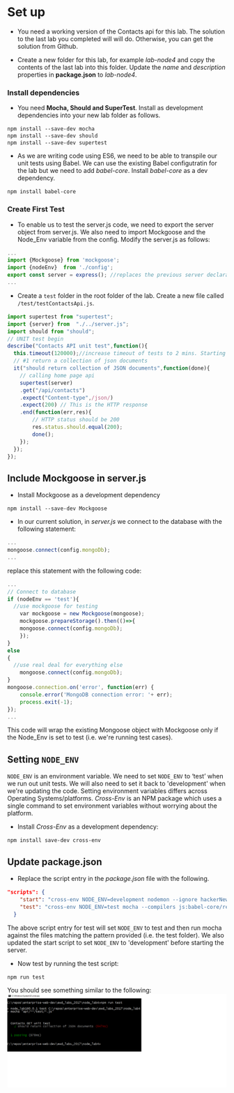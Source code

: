 # Set up

+ You need a working version of the Contacts api for this lab. The solution to the last lab you completed will will do. Otherwise, you can get the solution from Github.

+ Create a new folder for this lab, for example *lab-node4* and copy the contents of the last lab into this folder. Update the *name* and *description* properties in **package.json** to *lab-node4*.

### Install dependencies

+ You need **Mocha, Should and SuperTest**. Install as development dependencies into your new lab folder as follows.
```
npm install --save-dev mocha
npm install --save-dev should
npm install --save-dev supertest
```

+ As we are writing code using ES6, we need to be able to transpile our unit tests using Babel. We can use the existing Babel configutratin  for the lab but we need to add *babel-core*. Install *babel-core* as a dev dependency.
```
npm install babel-core
```

### Create First Test

+ To enable us to test the server.js code, we need to export the server object from server.js. We also need to import Mockgoose and the Node_Env variable from the config. Modify the server.js as follows:
```javascript
...
import {Mockgoose} from 'mockgoose';
import {nodeEnv}  from './config';
export const server = express(); //replaces the previous server declaration
...
```
+ Create a ``test`` folder in the root folder of the lab. Create a new file called ``/test/testContactsApi.js``.
```javascript
import supertest from "supertest";
import {server} from  "./../server.js";
import should from "should";
// UNIT test begin
describe("Contacts API unit test",function(){
  this.timeout(120000);//increase timeout of tests to 2 mins. Starting Mockgoose can take time.
  // #1 return a collection of json documents
  it("should return collection of JSON documents",function(done){
    // calling home page api
    supertest(server)
    .get("/api/contacts")
    .expect("Content-type",/json/)
    .expect(200) // This is the HTTP response
    .end(function(err,res){
        // HTTP status should be 200
        res.status.should.equal(200);
        done();
    });
  });
});
```

## Include Mockgoose in server.js

+ Install Mockgoose as a development dependency
```
npm install --save-dev Mockgoose
```

+ In our current solution, in *server.js* we connect to the database with the following statement:
```javascript
...
mongoose.connect(config.mongoDb);
...
```
replace this statement with the following code:
```javascript
...
// Connect to database
if (nodeEnv == 'test'){
  //use mockgoose for testing
	var mockgoose = new Mockgoose(mongoose); 
	mockgoose.prepareStorage().then(()=>{
    mongoose.connect(config.mongoDb);
	});
}
else
{
  //use real deal for everything else
	mongoose.connect(config.mongoDb);
}
mongoose.connection.on('error', function(err) {
    console.error('MongoDB connection error: '+ err);
    process.exit(-1);
});
...
```

This code will wrap the existing Mongoose object with Mockgoose only if the Node_Env is set to test (i.e. we're running test cases).

## Setting ``NODE_ENV``
``NODE_ENV`` is an environment variable. We need to set ``NODE_ENV`` to ‘test’ when we run out  unit tests. We will also need to set it back to 'development' when we're updating the code. Setting environment variables differs across Operating Systems/platforms. *Cross-Env* is an NPM package which uses a single command to set environment variables without worrying about the platform.

+ Install *Cross-Env* as a development dependency:
```
npm install save-dev cross-env
```



## Update package.json

+ Replace the script entry in the *package.json* file with the following.
```json
"scripts": {
    "start": "cross-env NODE_ENV=development nodemon --ignore hackerNews/* --exec babel-node server.js",
    "test": "cross-env NODE_ENV=test mocha --compilers js:babel-core/register"
  }
```
The above script entry for test will set ``NODE_ENV`` to test and then run mocha against the files matching the pattern provided (i.e. the test folder). We also updated the start script to set ``NODE_ENV`` to 'development' before starting the server.

+ Now test by running the test script:
```
npm run test
```
You should see something similar to the following:
![First Mocha Test](./img/main.png)
